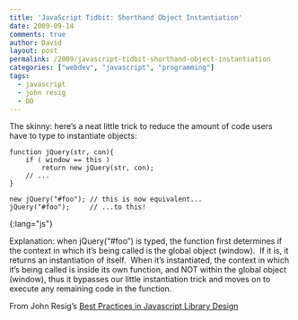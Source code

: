 ```yaml
---
title: 'JavaScript Tidbit: Shorthand Object Instantiation'
date: 2009-09-14
comments: true
author: David
layout: post
permalink: /2009/javascript-tidbit-shorthand-object-instantiation
categories: ["webdev", "javascript", "programming"]
tags:
  - javascript
  - john resig
  - OO
---
```

The skinny: here&#8217;s a neat little trick to reduce the amount of code users have to type to instantiate objects:

    function jQuery(str, con){
        if ( window == this )
            return new jQuery(str, con);
        // ...
    }

    new jQuery("#foo"); // this is now equivalent...
    jQuery("#foo");     // ...to this!
{:lang="js"}

Explanation: when jQuery(&#8220;#foo&#8221;) is typed, the function first determines if the context in which it&#8217;s being called is the global object (window).  If it is, it returns an instantiation of itself.  When it&#8217;s instantiated, the context in which it&#8217;s being called is inside its own function, and NOT within the global object (window), thus it bypasses our little instantiation trick and moves on to execute any remaining code in the function.

From John Resig&#8217;s [Best Practices in Javascript Library Design][1]

 [1]: http://www.youtube.com/watch?v=0LKDImgRfrg#t=32m2s